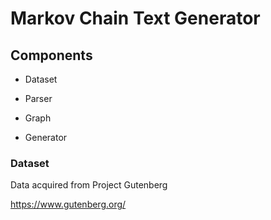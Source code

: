 # Markov Chain Text Generator

## Components

* Dataset

* Parser

* Graph

* Generator

### Dataset

Data acquired from Project Gutenberg

https://www.gutenberg.org/

